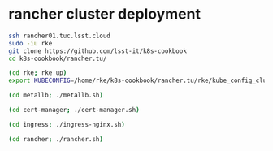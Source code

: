rancher cluster deployment
==========================

```bash
ssh rancher01.tuc.lsst.cloud
sudo -iu rke
git clone https://github.com/lsst-it/k8s-cookbook
cd k8s-cookbook/rancher.tu/

(cd rke; rke up)
export KUBECONFIG=/home/rke/k8s-cookbook/rancher.tu/rke/kube_config_cluster.yml

(cd metallb; ./metallb.sh)

(cd cert-manager; ./cert-manager.sh)

(cd ingress; ./ingress-nginx.sh)

(cd rancher; ./rancher.sh)
```
